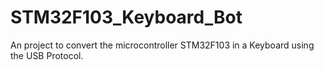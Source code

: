 # STM32F103_Keyboard_Bot
An project to convert the microcontroller STM32F103 in a Keyboard using the USB Protocol.

